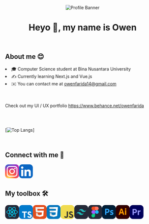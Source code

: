 <p align="center">
  <img src="https://github.com/Vilosofy/Vilosofy/assets/110817879/6347a11c-cca4-4fd5-a14b-3de8f4a9d3d6" alt="Profile Banner">
</p>

<h1 align="center"> Heyo 👋, my name is Owen </h1>
  
<br>

## About me 😊
<li> 🎓 Computer Science student at Bina Nusantara University </li>
<li> ✍ Currently learning Next.js and Vue.js </li>
<li> ✉️ You can contact me at <a href="mailto:owenfarida14@gmail.com?"> owenfarida14@gmail.com </a></li>

<br>
<br>

Check out my UI / UX portfolio <a href="https://www.behance.net/owenfarida" target="_blank"> https://www.behance.net/owenfarida </a>

<br>
<br>

[![Top Langs](https://github-readme-stats-git-masterrstaa-rickstaa.vercel.app/api/top-langs/?username=vilosofy&theme=holi)]

<br>

## Connect with me 🔗
<a href="https://www.instagram.com/owenfarida/"><img align="left" src="https://github.com/tandpfun/skill-icons/blob/main/icons/Instagram.svg" alt="owenfarida | Instagram" width="45px"/></a>
<a href="https://www.linkedin.com/in/owen-farida-b1a621236/"><img align="left" src="https://github.com/tandpfun/skill-icons/blob/main/icons/LinkedIn.svg" alt="Owen Farida | LinkedIn" width="45px"/></a>

<br>
<br>
<br>

## My toolbox 🛠️
<img align="left" src="https://github.com/tandpfun/skill-icons/blob/main/icons/React-Dark.svg" alt="Reactjs" width="45px"/>
<img align="left" src="https://github.com/tandpfun/skill-icons/blob/main/icons/TypeScript.svg" alt="Typescript" width="45px"/>
<img align="left" src="https://github.com/tandpfun/skill-icons/blob/main/icons/HTML.svg" alt="HTML" width="45px"/>
<img align="left" src="https://github.com/tandpfun/skill-icons/blob/main/icons/CSS.svg" alt="CSS" width="45px"/>
<img align="left" src="https://github.com/tandpfun/skill-icons/blob/main/icons/JavaScript.svg" alt="JS" width="45px"/>
<img align="left" src="https://github.com/tandpfun/skill-icons/blob/main/icons/TailwindCSS-Dark.svg" alt="JS" width="45px"/>
<img align="left" src="https://github.com/tandpfun/skill-icons/blob/main/icons/Figma-Dark.svg" alt="Figma" width="45px"/>
<img align="left" src="https://github.com/tandpfun/skill-icons/blob/main/icons/Photoshop.svg" alt="Adobe Photoshop" width="45px"/>
<img align="left" src="https://github.com/tandpfun/skill-icons/blob/main/icons/Illustrator.svg" alt="Adobe Illustrator" width="45px"/>
<img align="left" src="https://github.com/tandpfun/skill-icons/blob/main/icons/Premiere.svg" alt="Adobe Premiere" width="45px"/>


<!--
**Vilosofy/Vilosofy** is a ✨ _special_ ✨ repository because its `README.md` (this file) appears on your GitHub profile.

Here are some ideas to get you started:

- 🔭 I’m currently working on ...
- 🌱 I’m currently learning ...
- 👯 I’m looking to collaborate on ...
- 🤔 I’m looking for help with ...
- 💬 Ask me about ...
- 📫 How to reach me: ...
- 😄 Pronouns: ...
- ⚡ Fun fact: ...
-->
